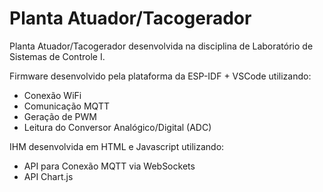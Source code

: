 # Planta Atuador/Tacogerador
Planta Atuador/Tacogerador desenvolvida na disciplina de Laboratório de Sistemas de Controle I.

Firmware desenvolvido pela plataforma da ESP-IDF + VSCode utilizando:

* Conexão WiFi
* Comunicação MQTT
* Geração de PWM
* Leitura do Conversor Analógico/Digital (ADC)

IHM desenvolvida em HTML e Javascript utilizando:

* API para Conexão MQTT via WebSockets
* API Chart.js

